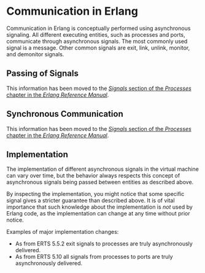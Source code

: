 <!--
%CopyrightBegin%

SPDX-License-Identifier: Apache-2.0

Copyright Ericsson AB 2023-2025. All Rights Reserved.

Licensed under the Apache License, Version 2.0 (the "License");
you may not use this file except in compliance with the License.
You may obtain a copy of the License at

    http://www.apache.org/licenses/LICENSE-2.0

Unless required by applicable law or agreed to in writing, software
distributed under the License is distributed on an "AS IS" BASIS,
WITHOUT WARRANTIES OR CONDITIONS OF ANY KIND, either express or implied.
See the License for the specific language governing permissions and
limitations under the License.

%CopyrightEnd%
-->
# Communication in Erlang

Communication in Erlang is conceptually performed using asynchronous signaling.
All different executing entities, such as processes and ports, communicate
through asynchronous signals. The most commonly used signal is a message. Other
common signals are exit, link, unlink, monitor, and demonitor signals.

## Passing of Signals

This information has been moved to the
[_Signals_ section of the _Processes_ chapter in the _Erlang Reference Manual_](`e:system:ref_man_processes.md#signal-delivery`).

## Synchronous Communication

This information has been moved to the
[_Signals_ section of the _Processes_ chapter in the _Erlang Reference Manual_](`e:system:ref_man_processes.md#sync-comm`).

## Implementation

The implementation of different asynchronous signals in the virtual machine can
vary over time, but the behavior always respects this concept of asynchronous
signals being passed between entities as described above.

By inspecting the implementation, you might notice that some specific signal
gives a stricter guarantee than described above. It is of vital importance that
such knowledge about the implementation is _not_ used by Erlang code, as the
implementation can change at any time without prior notice.

Examples of major implementation changes:

- As from ERTS 5.5.2 exit signals to processes are truly asynchronously
  delivered.
- As from ERTS 5.10 all signals from processes to ports are truly asynchronously
  delivered.
